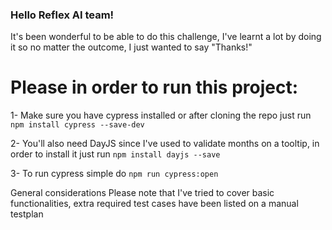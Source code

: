 ### Hello Reflex AI team!
It's been wonderful to be able to do this challenge, I've learnt a lot by doing it so no matter the outcome, I just wanted to say "Thanks!"

# Please in order to run this project:
1- Make sure you have cypress installed or after cloning the repo just run 
`npm install cypress --save-dev`

2- You'll also need DayJS since I've used to validate months on a tooltip, in order to install it just run
`npm install dayjs --save`

3- To run cypress simple do
`npm run cypress:open`

General considerations
Please note that I've tried to cover basic functionalities, extra required test cases have been listed on a manual testplan

